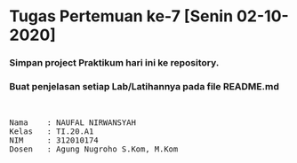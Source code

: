 # Tugas Pertemuan ke-7 [Senin 02-10-2020]
### Simpan project Praktikum hari ini ke repository.
### Buat penjelasan setiap Lab/Latihannya pada file README.md
<br>
<pre>
Nama    : NAUFAL NIRWANSYAH
Kelas   : TI.20.A1
NIM     : 312010174
Dosen   : Agung Nugroho S.Kom, M.Kom
</pre>